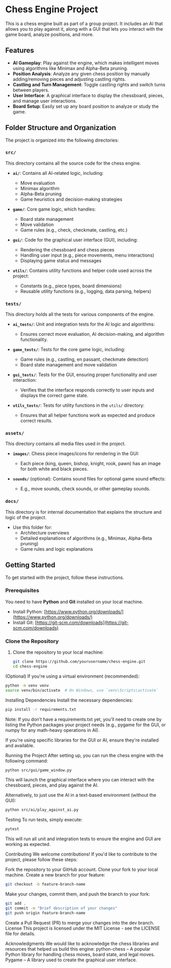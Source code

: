 # Chess Engine Project

This is a chess engine built as part of a group project. It includes an AI that allows you to play against it, along with a GUI that lets you interact with the game board, analyze positions, and more.

## Features

- **AI Gameplay**: Play against the engine, which makes intelligent moves using algorithms like Minimax and Alpha-Beta pruning.
- **Position Analysis**: Analyze any given chess position by manually adding/removing pieces and adjusting castling rights.
- **Castling and Turn Management**: Toggle castling rights and switch turns between players.
- **User Interface**: A graphical interface to display the chessboard, pieces, and manage user interactions.
- **Board Setup**: Easily set up any board position to analyze or study the game.

## Folder Structure and Organization

The project is organized into the following directories:

### `src/`
This directory contains all the source code for the chess engine.

- **`ai/`**: Contains all AI-related logic, including:
  - Move evaluation
  - Minimax algorithm
  - Alpha-Beta pruning
  - Game heuristics and decision-making strategies

- **`game/`**: Core game logic, which handles:
  - Board state management
  - Move validation
  - Game rules (e.g., check, checkmate, castling, etc.)

- **`gui/`**: Code for the graphical user interface (GUI), including:
  - Rendering the chessboard and chess pieces
  - Handling user input (e.g., piece movements, menu interactions)
  - Displaying game status and messages

- **`utils/`**: Contains utility functions and helper code used across the project:
  - Constants (e.g., piece types, board dimensions)
  - Reusable utility functions (e.g., logging, data parsing, helpers)

### `tests/`
This directory holds all the tests for various components of the engine.

- **`ai_tests/`**: Unit and integration tests for the AI logic and algorithms:
  - Ensures correct move evaluation, AI decision-making, and algorithm functionality.

- **`game_tests/`**: Tests for the core game logic, including:
  - Game rules (e.g., castling, en passant, checkmate detection)
  - Board state management and move validation

- **`gui_tests/`**: Tests for the GUI, ensuring proper functionality and user interaction:
  - Verifies that the interface responds correctly to user inputs and displays the correct game state.

- **`utils_tests/`**: Tests for utility functions in the `utils/` directory:
  - Ensures that all helper functions work as expected and produce correct results.

### `assets/`
This directory contains all media files used in the project.

- **`images/`**: Chess piece images/icons for rendering in the GUI:
  - Each piece (king, queen, bishop, knight, rook, pawn) has an image for both white and black pieces.

- **`sounds/`** (optional): Contains sound files for optional game sound effects:
  - E.g., move sounds, check sounds, or other gameplay sounds.

### `docs/`
This directory is for internal documentation that explains the structure and logic of the project.

- Use this folder for:
  - Architecture overviews
  - Detailed explanations of algorithms (e.g., Minimax, Alpha-Beta pruning)
  - Game rules and logic explanations


## Getting Started

To get started with the project, follow these instructions.

### Prerequisites

You need to have **Python** and **Git** installed on your local machine.

- Install Python: [https://www.python.org/downloads/](https://www.python.org/downloads/)
- Install Git: [https://git-scm.com/downloads](https://git-scm.com/downloads)

### Clone the Repository

1. Clone the repository to your local machine:
   ```bash
   git clone https://github.com/yourusername/chess-engine.git
   cd chess-engine
(Optional) If you're using a virtual environment (recommended):
```bash
python -m venv venv
source venv/bin/activate  # On Windows, use `venv\Scripts\activate`
```
Installing Dependencies
Install the necessary dependencies:

```bash
pip install -r requirements.txt
```
Note: If you don’t have a requirements.txt yet, you'll need to create one by listing the Python packages your project needs (e.g., pygame for the GUI, or numpy for any math-heavy operations in AI).

If you're using specific libraries for the GUI or AI, ensure they're installed and available.

Running the Project
After setting up, you can run the chess engine with the following command:

```bash
python src/gui/game_window.py
```
This will launch the graphical interface where you can interact with the chessboard, pieces, and play against the AI.

Alternatively, to just use the AI in a text-based environment (without the GUI):

```bash
python src/ai/play_against_ai.py
```
Testing
To run tests, simply execute:

```bash
pytest
```
This will run all unit and integration tests to ensure the engine and GUI are working as expected.

Contributing
We welcome contributions! If you'd like to contribute to the project, please follow these steps:

Fork the repository to your GitHub account.
Clone your fork to your local machine.
Create a new branch for your feature:
```bash
git checkout -b feature-branch-name
```
Make your changes, commit them, and push the branch to your fork:
```bash
git add .
git commit -m "Brief description of your changes"
git push origin feature-branch-name
```
Create a Pull Request (PR) to merge your changes into the dev branch.
License
This project is licensed under the MIT License - see the LICENSE file for details.

Acknowledgments
We would like to acknowledge the chess libraries and resources that helped us build this engine:
python-chess – A popular Python library for handling chess moves, board state, and legal moves.
Pygame – A library used to create the graphical user interface.
